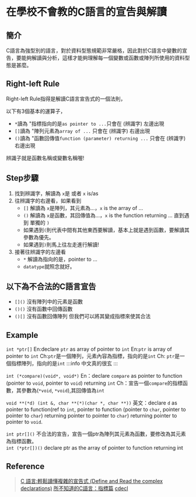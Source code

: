 # 在學校不會教的C語言的宣告與解讀


## 簡介

C語言為強型別的語言，對於資料型態規範非常嚴格，因此對於C語言中變數的宣告，要能夠解讀與分析，這樣才能夠理解每一個變數或函數或陣列所使用的資料型態是甚麼。


## Right-left Rule
Right-left Rule指得是解讀C語言宣告式的一個法則，

以下有3個基本的運算子，

* `*`讀為 "指標指向的是`as pointer to ...`只會在 (辨識字) 左邊出現
* `[]`讀為 "陣列元素為`array of ...` 只會在 (辨識字) 右邊出現
* `()`讀為 "函數回傳值`function (parameter) returning ...` 只會在 (辨識字) 右邊出現

辨識子就是函數名稱或變數名稱喔!

## Step步驟

1. 找到辨識字，解讀為 `x`是 或者 `x` is/as
2. 往辨識字的右邊看，如果看到
   * `[]` 解讀為 `x`是陣列，其元素為...，`x` is the array of ...
   * `()` 解讀為 `x`是函數，其回傳值為...，`x` is the function returning ...
   直到遇到 單獨的 `)`
   * 如果遇到`(`則代表中間有其他東西要解讀，基本上就是遇到函數，要解讀其參數為優先。
   * 如果遇到`)`則馬上往左走進行解讀!
3. 接著往辨識字的左邊看
   * `*` 解讀為指向的是，pointer to ...
   * `datatype`就照念就好。


## 以下為不合法的C語言宣告
* `[]()` 沒有陣列中的元素是函數
* `()()` 沒有函數中回傳函數
* `()[]` 沒有函數回傳陣列
但我們可以將其變成指標來使其合法


## Example
`int *ptr[]`
En:declare `ptr` as array of pointer to `int`
En:`ptr` is array of pointer to `int`
Ch:`ptr`是一個陣列，元素內容為指標，指向的是`int`
Ch: `ptr`是一個指標陣列，指向的是`int`
:::info
中文真的很玄
:::


`int (*compare)(void*, void*)`
En：declare `compare` as pointer to function (pointer to `void`, pointer to `void`) returning `int`
Ch：宣告一個`compare`的指標函數，其參數為(`*void`, `*void`),其回傳值為`int`



`void **(*d) (int &, char **(*)(char *, char **))`
英文：declare `d` as pointer to function(ref to `int`, pointer to function (pointer to `char`, pointer to pointer to `char`) returning pointer to pointer to `char`) returning pointer to pointer to `void`.



`int ptr[]()`
不合法的宣告，宣告一個ptr為陣列其元素為函數，要修改為其元素為指標函數。  
`int (*ptr[])()`  declare ptr as the array of pointer to function returning int


## Reference
> [C 語言:輕鬆讀懂複雜的宣告式 (Define and Read the complex declarations)](https://magicjackting.pixnet.net/blog/post/60889356#note4)
> [所不知道的C語言：指標篇](https://hackmd.io/@sysprog/c-pointer) 
> [cdecl](https://cdecl.org/) 